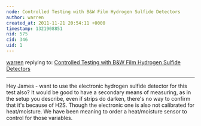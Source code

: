 ```yaml
---
node: Controlled Testing with B&W Film Hydrogen Sulfide Detectors
author: warren
created_at: 2011-11-21 20:54:11 +0000
timestamp: 1321908851
nid: 575
cid: 346
uid: 1
---
```




[warren](../profile/warren) replying to: [Controlled Testing with B&W Film Hydrogen Sulfide Detectors](../notes/jschaffr/11-21-2011/controlled-testing-bw-film-hydrogen-sulfide-detectors)

----
Hey James - want to use the electronic hydrogen sulfide detector for this test also? It would be good to have a secondary means of measuring, as in the setup you describe, even if strips do darken, there's no way to confirm that it's because of H2S. Though the electronic one is also not calibrated for heat/moisture. We have been meaning to order a heat/moisture sensor to control for those variables.
